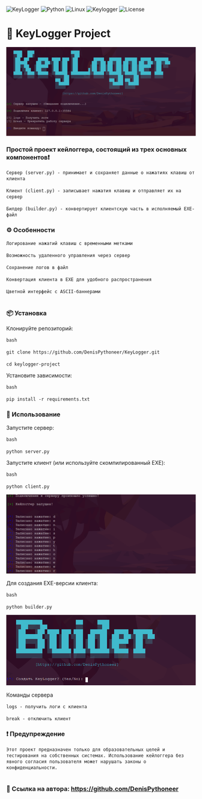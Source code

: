 ![KeyLogger](https://img.shields.io/badge/Version-2.0-blue)
![Python](https://img.shields.io/badge/Python-3.9+-green)
![Linux](https://img.shields.io/badge/Linux-Fedora%20%7C%20Arch%20%7C%20Kali-blue)
![Keylogger](https://img.shields.io/badge/Keylogger-Research%20Only-red)
![License](https://img.shields.io/badge/License-MIT-blue)

# 🐍 KeyLogger Project

![Скриншот интерфейса server.py](https://raw.githubusercontent.com/DenisPythoneer/KeyLogger/main/image/screenshotOne.png)

### Простой проект кейлоггера, состоящий из трех основных компонентов❗

    Сервер (server.py) - принимает и сохраняет данные о нажатиях клавиш от клиента

    Клиент (client.py) - записывает нажатия клавиш и отправляет их на сервер

    Билдер (builder.py) - конвертирует клиентскую часть в исполняемый EXE-файл

### ⚙️ Особенности

    Логирование нажатий клавиш с временными метками

    Возможность удаленного управления через сервер

    Сохранение логов в файл

    Конвертация клиента в EXE для удобного распространения

    Цветной интерфейс с ASCII-баннерами

#

### 📦 Установка

Клонируйте репозиторий:

    bash

    git clone https://github.com/DenisPythoneer/KeyLogger.git
    
    cd keylogger-project

Установите зависимости:

    bash

    pip install -r requirements.txt

### 🚀 Использование

Запустите сервер:

    bash

    python server.py

Запустите клиент (или используйте скомпилированный EXE):
      
    bash

    python client.py

![Скриншот интерфейса client.py](https://raw.githubusercontent.com/DenisPythoneer/KeyLogger/main/image/ScreenshotTwo.png)

Для создания EXE-версии клиента:
    
    bash

    python builder.py

![Скриншот интерфейса builder.py](https://raw.githubusercontent.com/DenisPythoneer/KeyLogger/main/image/screenshotThree.png)

Команды сервера

    logs - получить логи с клиента

    break - отключить клиент

### ❗ Предупреждение

    Этот проект предназначен только для образовательных целей и тестирования на собственных системах. Использование кейлоггера без явного согласия пользователя может нарушать законы о конфиденциальности.

#

### 🔗 Ссылка на автора: https://github.com/DenisPythoneer

